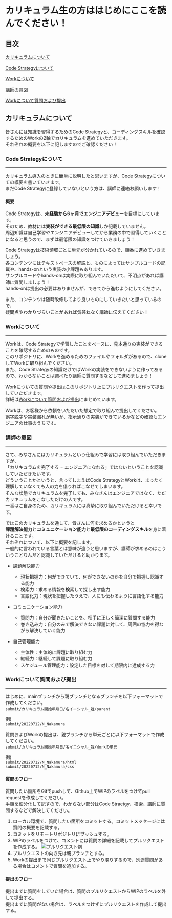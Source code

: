 # カリキュラム生の方ははじめにここを読んでください！

## 目次  
[カリキュラムについて](#カリキュラムについて)  

[Code Strategyについて](#code-strategyについて)  

[Workについて](#workについて)  

[講師の意図](#講師の意図)  

[Workについて質問および提出](#workについて質問および提出)

## カリキュラムについて

皆さんには知識を習得するためのCode Strategyと、コーディングスキルを確認するためのWorkの2軸でカリキュラムを進めていただきます。  
それぞれの概要を以下に記しますのでご確認ください！

### Code Strategyについて

---

カリキュラム導入のときに簡単に説明したと思いますが、Code Strategyについての概要を書いていきます。  
まだCode Strategyに登録していないという方は、講師に連絡お願いします！

#### 概要  

Code Strategyは、**未経験から6ヶ月でエンジニアデビュー**を目標にしています。  
そのため、教材には**実装ができる最低限の知識**しか記載していません。  
周辺知識は自己学習やエンジニアデビューしてから業務の中で習得していくことになると思うので、まずは最低限の知識をつけていきましょう！  

Code Strategyは技術領域ごとに単元が分かれているので、順番に進めていきましょう。  
各コンテンツにはテキストベースの解説と、ものによってはサンプルコードの記載や、hands-onという実装の小課題もあります。  
サンプルコードやhands-onは実際に取り組んでいただいて、不明点があれば講師に質問しましょう！  
hands-onは提出の必要はありませんが、できてから進むようにしてください。  

また、コンテンツは随時改修してより良いものにしていきたいと思っているので、  
疑問点やわかりづらいことがあれば気兼ねなく講師に伝えてください！

### Workについて

---

Workは、Code Strategyで学習したことをベースに、見本通りの実装ができることを確認するためのものです。  
このリポジトリに、Workを進めるためのファイルやフォルダがあるので、cloneしてWorkに取り組んでください。  
また、Code Strategyの知識だけではWorkの実装をできないように作ってあるので、わからないことは調べたり講師に質問するなどして進めましょう！  

Workについての質問や提出はこのリポジトリ上にプルリクエストを作って提出していただきます。  
詳細は[Workについて質問および提出](#workについて質問および提出)にまとめています。  

Workは、お客様から依頼をいただいた想定で取り組んで提出してください。  
誤字脱字や実装漏れが無いか、指示通りの実装ができているかなどの確認もエンジニアの仕事のうちです。  

### 講師の意図  

---

さて、みなさんにはカリキュラムという仕組みで学習には取り組んでいただきますが、  
「カリキュラムを完了する = エンジニアになれる」ではないということを認識していただきたいです。  
どういうことかというと、言ってしまえばCode StrategyとWorkは、まったく理解していなくても人の力を借りればこなせてしまいます。  
そんな状態でカリキュラムを完了しても、みなさんはエンジニアではなく、ただカリキュラムをこなしただけの人です。  
一番はご自身のため、カリキュラムには真摯に取り組んでいただけると幸いです。  

ではこのカリキュラムを通して、皆さんに何を求めるかというと  
**課題解決能力**と**コミュニケーション能力**と**最低限のコーディングスキル**を身に着けることです。  
それぞれについて、以下に概要を記します。  
一般的に言われている言葉とは意味が違うと思いますが、講師が求めるのはこういうことなんだと認識していただけると助かります。  

- 課題解決能力  
  - 現状把握力：何ができていて、何ができないのかを自分で把握し認識する能力 
  - 検索力：求める情報を検索して探し出す能力
  - 言語化力：現状を把握したうえで、人にも伝わるように言語化する能力  

- コミュニケーション能力
  - 質問力：自分が聞きたいことを、相手に正しく簡潔に質問する能力
  - 巻き込み力：自分のみで解決できない課題に対して、周囲の協力を得ながら解決していく能力

- 自己管理能力
  - 主体性：主体的に課題に取り組む力
  - 継続力：継続して課題に取り組む力  
  - スケジュール管理能力：設定した目標を対して期限内に達成する力  

### Workについて質問および提出  

---

はじめに、mainブランチから親ブランチとなるブランチを以下フォーマットで作成してください。  
```submit/カリキュラム開始年月日/名イニシャル_姓/parent```  

例)  
```submit/20220712/N_Nakamura```  

質問およびWorkの提出は、親ブランチから単元ごとに以下フォーマットで作成してください。  
```submit/カリキュラム開始年月日/名イニシャル_姓/Workの単元```  

例)  
```submit/20220712/N_Nakamura/html```  
```submit/20220712/N_Nakamura/css```

#### 質問のフロー  

質問したい箇所をGitでpushして、Github上でWIPのラベルをつけてpull requestを作成してください。  
手順を細分化して記すので、わからない部分はCode Straetgy、検索、講師に質問するなどで解決してください。  

1. ローカル環境で、質問したい箇所をコミットする。コミットメッセージには質問の概要を記載する。  
2. コミットをリモートリポジトリにプッシュする。
3. WIPのラベルをつけて、コメントには質問の詳細を記載してプルリクエストを作成する。
![プルリクエスト例](img/img2.png) 
4. プルリクエストの向き先は親ブランチとする。    
5. Workの提出まで同じプルリクエスト上でやり取りするので、別途質問がある場合はコメントで質問を追加する。


#### 提出のフロー

提出までに質問をしていた場合は、質問のプルリクエストからWIPのラベルを外して提出する。  
提出までに質問がない場合は、ラベルをつけずにプルリクエストを作成して提出する。
